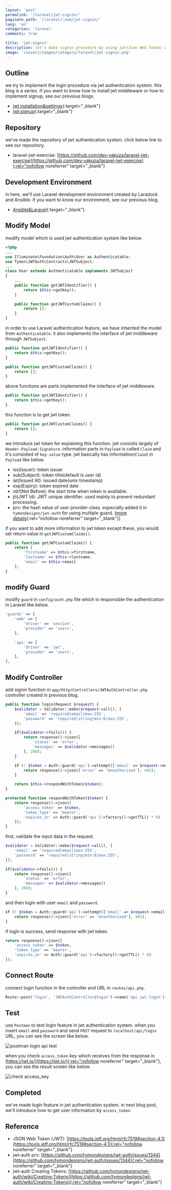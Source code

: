 ```yaml
---
layout: 'post'
permalink: '/laravel/jwt-signin/'
paginate_path: '/laravel/:num/jwt-signin/'
lang: 'en'
categories: 'laravel'
comments: true

title: 'jwt:signin'
description: let's make signin procedure by using jwt(Json Web Token) which is one of token based authentication systems.
image: '/assets/images/category/laravel/jwt-signin.png'
---
```



## Outline
we try to implement the login procedure via jwt authentication system. this blog is a series. if you want to know how to install jwt middleware or how to implement signup, see our previous blogs.

- [jwt installation&settings]({{site.url}}/{{page.categories}}/jwt/){:target="_blank"}
- [jwt:signup]({{site.url}}/{{page.categories}}/jwt/jwt-siginup){:target="_blank"}

## Repository
we've made the repository of jwt authentication system. click below link to see our repository.

- laravel-jwt-exercise: [https://github.com/dev-yakuza/laravel-jwt-exercise](https://github.com/dev-yakuza/laravel-jwt-exercise){:rel="nofollow noreferrer" target="_blank"}

## Development Environment
in here, we'll use Laravel development environment created by Laradock and Ansible. if you want to know our environment, see our previous blog.

- [Ansible&Laravel]({{site.url}}/environment/ansible-laravel/){:target="_blank"}

## Modify Model
modify model which is used jwt authentication system like below.

```php
<?php
...
use Illuminate\Foundation\Auth\User as Authenticatable;
use Tymon\JWTAuth\Contracts\JWTSubject;
...
class User extends Authenticatable implements JWTSubject
{
    ...
    public function getJWTIdentifier() {
        return $this->getKey();
    }

    public function getJWTCustomClaims() {
        return [];
    }
}
```

in order to use Laravel authentication feature, we have inherited the model from ```Authenticatable```. it also implements the interface of jwt middleware through ```JWTSubject```.

```php
public function getJWTIdentifier() {
    return $this->getKey();
}

public function getJWTCustomClaims() {
    return [];
}
```

above functions are parts implemented the interface of jwt middleware.

```php
public function getJWTIdentifier() {
    return $this->getKey();
}
```

this function is to get jwt token.

```php
public function getJWTCustomClaims() {
    return [];
}
```

we introduce jwt token for explaining this function. jwt consists largely of ```Header.Payload.Signature```. information parts in ```Payload``` is called ```Claim``` and it's consisted of ```key-value``` type. jwt basically has information(```Claim```) in ```Payload``` like below.

- iss(Issuer): token issuer
- sub(Subject): token title(default is user id)
- iat(Issued At): issued date(unix timestamp)
- exp(Expiry): token expired date
- nbf(Not Before): the start time when token is available.
- jti(JWT Id): JWT unique identifier. used mainly to prevent redundant processing.
- prv: the hash value of user provider class. especially added it in ```tymondesigns/jwt-auth``` for using multiple guard. ([more details](https://github.com/tymondesigns/jwt-auth/pull/1167){:rel="nofollow noreferrer" target="_blank"})

if you want to add more information to jwt token except these, you would set return value in ```getJWTCustomClaims()```.

```php
public function getJWTCustomClaims() {
    return [
        'firstname' => $this->firstname,
        'lastname' => $this->lastname,
        'email' => $this->email
    ];
}
```

## modify Guard
modify ```guard``` in ```config/auth.php``` file which is responsible the authentication in Laravel like below.

```php
'guards' => [
    'web' => [
        'driver' => 'session',
        'provider' => 'users',
    ],

    'api' => [
        'driver' => 'jwt',
        'provider' => 'users',
    ],
],
```

## Modify Controller
add signin function in ```app/Http/Controllers/JWTAuthController.php``` controller created in previous blog.

```php
public function login(Request $request) {
    $validator = Validator::make($request->all(), [
        'email' => 'required|email|max:255',
        'password' => 'required|string|min:8|max:255',
    ]);

    if($validator->fails()) {
        return response()->json([
            'status' => 'error',
            'messages' => $validator->messages()
        ], 200);
    }

    if (! $token = Auth::guard('api')->attempt(['email' => $request->email, 'password' => $request->password])) {
        return response()->json(['error' => 'Unauthorized'], 401);
    }

    return $this->respondWithToken($token);
}

protected function respondWithToken($token) {
    return response()->json([
        'access_token' => $token,
        'token_type' => 'bearer',
        'expires_in' => Auth::guard('api')->factory()->getTTL() * 60
    ]);
}
```

first, validate the input data in the request.

```php
$validator = Validator::make($request->all(), [
    'email' => 'required|email|max:255',
    'password' => 'required|string|min:8|max:255',
]);

if($validator->fails()) {
    return response()->json([
        'status' => 'error',
        'messages' => $validator->messages()
    ], 200);
}
```

and then login with user ```email``` and ```password```.

```php
if (! $token = Auth::guard('api')->attempt(['email' => $request->email, 'password' => $request->password])) {
    return response()->json(['error' => 'Unauthorized'], 401);
}
```

if login is success, send response with jwt token.

```php
return response()->json([
    'access_token' => $token,
    'token_type' => 'bearer',
    'expires_in' => Auth::guard('api')->factory()->getTTL() * 60
]);
```

## Connect Route
connect login function in the controller and URL in ```routes/api.php```.

```php
Route::post('login', 'JWTAuthController@login')->name('api.jwt.login');
```

## Test
use ```Postman``` to test login feature in jwt authentication system. when you insert ```email``` and ```password``` and send ```POST``` request to ```localhost/api/login``` URL, you can see the screen like below.

![postman login api test](/assets/images/category/laravel/jwt-signin/login.png)

when you check ```access_token``` key which receives from the response in [https://jwt.io/](https://jwt.io/){:rel="nofollow noreferrer" target="_blank"}, you can see the result screen like below.

![check access_key](/assets/images/category/laravel/jwt-signin/check_access_key.png)

## Completed
we've made login feature in jwt authentication system. in next blog post, we'll introduce how to get user information by ```access_token```.

## Reference
- JSON Web Token (JWT): [https://tools.ietf.org/html/rfc7519#section-4.1](https://tools.ietf.org/html/rfc7519#section-4.1){:rel="nofollow noreferrer" target="_blank"}
- jwt-auth prv: [https://github.com/tymondesigns/jwt-auth/issues/1344](https://github.com/tymondesigns/jwt-auth/issues/1344){:rel="nofollow noreferrer" target="_blank"}
- jwt-auth Creating Tokens: [https://github.com/tymondesigns/jwt-auth/wiki/Creating-Tokens](https://github.com/tymondesigns/jwt-auth/wiki/Creating-Tokens){:rel="nofollow noreferrer" target="_blank"}

